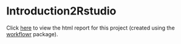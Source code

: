 # Introduction2Rstudio

Click [here](https://martingarlovsky.github.io/Introduction2Rstudio/) to view the html report for this project (created using the [workflowr](https://github.com/jdblischak/workflowr) package).
